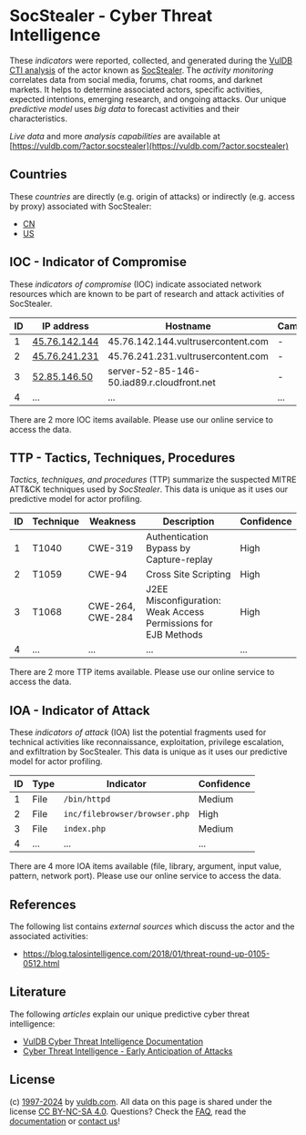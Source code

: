 # SocStealer - Cyber Threat Intelligence

These _indicators_ were reported, collected, and generated during the [VulDB CTI analysis](https://vuldb.com/?kb.cti) of the actor known as [SocStealer](https://vuldb.com/?actor.socstealer). The _activity monitoring_ correlates data from social media, forums, chat rooms, and darknet markets. It helps to determine associated actors, specific activities, expected intentions, emerging research, and ongoing attacks. Our unique _predictive model_ uses _big data_ to forecast activities and their characteristics.

_Live data_ and more _analysis capabilities_ are available at [https://vuldb.com/?actor.socstealer](https://vuldb.com/?actor.socstealer)

## Countries

These _countries_ are directly (e.g. origin of attacks) or indirectly (e.g. access by proxy) associated with SocStealer:

* [CN](https://vuldb.com/?country.cn)
* [US](https://vuldb.com/?country.us)

## IOC - Indicator of Compromise

These _indicators of compromise_ (IOC) indicate associated network resources which are known to be part of research and attack activities of SocStealer.

ID | IP address | Hostname | Campaign | Confidence
-- | ---------- | -------- | -------- | ----------
1 | [45.76.142.144](https://vuldb.com/?ip.45.76.142.144) | 45.76.142.144.vultrusercontent.com | - | High
2 | [45.76.241.231](https://vuldb.com/?ip.45.76.241.231) | 45.76.241.231.vultrusercontent.com | - | High
3 | [52.85.146.50](https://vuldb.com/?ip.52.85.146.50) | server-52-85-146-50.iad89.r.cloudfront.net | - | High
4 | ... | ... | ... | ...

There are 2 more IOC items available. Please use our online service to access the data.

## TTP - Tactics, Techniques, Procedures

_Tactics, techniques, and procedures_ (TTP) summarize the suspected MITRE ATT&CK techniques used by _SocStealer_. This data is unique as it uses our predictive model for actor profiling.

ID | Technique | Weakness | Description | Confidence
-- | --------- | -------- | ----------- | ----------
1 | T1040 | CWE-319 | Authentication Bypass by Capture-replay | High
2 | T1059 | CWE-94 | Cross Site Scripting | High
3 | T1068 | CWE-264, CWE-284 | J2EE Misconfiguration: Weak Access Permissions for EJB Methods | High
4 | ... | ... | ... | ...

There are 2 more TTP items available. Please use our online service to access the data.

## IOA - Indicator of Attack

These _indicators of attack_ (IOA) list the potential fragments used for technical activities like reconnaissance, exploitation, privilege escalation, and exfiltration by SocStealer. This data is unique as it uses our predictive model for actor profiling.

ID | Type | Indicator | Confidence
-- | ---- | --------- | ----------
1 | File | `/bin/httpd` | Medium
2 | File | `inc/filebrowser/browser.php` | High
3 | File | `index.php` | Medium
4 | ... | ... | ...

There are 4 more IOA items available (file, library, argument, input value, pattern, network port). Please use our online service to access the data.

## References

The following list contains _external sources_ which discuss the actor and the associated activities:

* https://blog.talosintelligence.com/2018/01/threat-round-up-0105-0512.html

## Literature

The following _articles_ explain our unique predictive cyber threat intelligence:

* [VulDB Cyber Threat Intelligence Documentation](https://vuldb.com/?kb.cti)
* [Cyber Threat Intelligence - Early Anticipation of Attacks](https://www.scip.ch/en/?labs.20201022)

## License

(c) [1997-2024](https://vuldb.com/?kb.changelog) by [vuldb.com](https://vuldb.com/?kb.about). All data on this page is shared under the license [CC BY-NC-SA 4.0](https://creativecommons.org/licenses/by-nc-sa/4.0/). Questions? Check the [FAQ](https://vuldb.com/?kb.faq), read the [documentation](https://vuldb.com/?kb) or [contact us](https://vuldb.com/?contact)!
